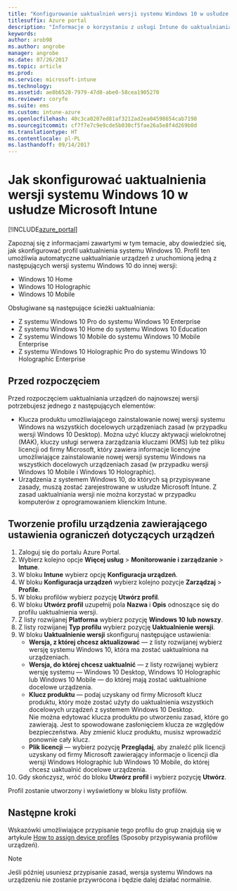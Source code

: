 ```yaml
---
title: "Konfigurowanie uaktualnień wersji systemu Windows 10 w usłudze Intune"
titlesuffix: Azure portal
description: "Informacje o korzystaniu z usługi Intune do uaktualniania zarządzanych urządzeń z systemem Windows 10 do innych wersji."
keywords: 
author: arob98
ms.author: angrobe
manager: angrobe
ms.date: 07/26/2017
ms.topic: article
ms.prod: 
ms.service: microsoft-intune
ms.technology: 
ms.assetid: ae8b6528-7979-47d8-abe0-58cea1905270
ms.reviewer: coryfe
ms.suite: ems
ms.custom: intune-azure
ms.openlocfilehash: 40c3ca0207ed81af3212ad2ea04598654cab7198
ms.sourcegitcommit: cf7f7e7c9e9cde5b030cf5fae26a5e8f4d269b0d
ms.translationtype: HT
ms.contentlocale: pl-PL
ms.lasthandoff: 09/14/2017
---
```

# <a name="how-to-configure-windows-10-edition-upgrades-in-microsoft-intune"></a>Jak skonfigurować uaktualnienia wersji systemu Windows 10 w usłudze Microsoft Intune

[!INCLUDE[azure_portal](./includes/azure_portal.md)]

Zapoznaj się z informacjami zawartymi w tym temacie, aby dowiedzieć się, jak skonfigurować profil uaktualnienia systemu Windows 10. Profil ten umożliwia automatyczne uaktualnianie urządzeń z uruchomioną jedną z następujących wersji systemu Windows 10 do innej wersji:

- Windows 10 Home
- Windows 10 Holographic
- Windows 10 Mobile


Obsługiwane są następujące ścieżki uaktualniania:

- Z systemu Windows 10 Pro do systemu Windows 10 Enterprise
- Z systemu Windows 10 Home do systemu Windows 10 Education
- Z systemu Windows 10 Mobile do systemu Windows 10 Mobile Enterprise
- Z systemu Windows 10 Holographic Pro do systemu Windows 10 Holographic Enterprise


## <a name="before-you-start"></a>Przed rozpoczęciem
Przed rozpoczęciem uaktualniania urządzeń do najnowszej wersji potrzebujesz jednego z następujących elementów:

- Klucza produktu umożliwiającego zainstalowanie nowej wersji systemu Windows na wszystkich docelowych urządzeniach zasad (w przypadku wersji Windows 10 Desktop). Można użyć kluczy aktywacji wielokrotnej (MAK), kluczy usługi serwera zarządzania kluczami (KMS) lub też pliku licencji od firmy Microsoft, który zawiera informacje licencyjne umożliwiające zainstalowanie nowej wersji systemu Windows na wszystkich docelowych urządzeniach zasad (w przypadku wersji Windows 10 Mobile i Windows 10 Holographic).
- Urządzenia z systemem Windows 10, do których są przypisywane zasady, muszą zostać zarejestrowane w usłudze Microsoft Intune. Z zasad uaktualniania wersji nie można korzystać w przypadku komputerów z oprogramowaniem klienckim Intune.

## <a name="create-a-device-profile-containing-device-restriction-settings"></a>Tworzenie profilu urządzenia zawierającego ustawienia ograniczeń dotyczących urządzeń

1. Zaloguj się do portalu Azure Portal.
2. Wybierz kolejno opcje **Więcej usług** > **Monitorowanie i zarządzanie** > **Intune**.
3. W bloku **Intune** wybierz opcję **Konfiguracja urządzeń**.
2. W bloku **Konfiguracja urządzeń** wybierz kolejno pozycje **Zarządzaj** > **Profile**.
3. W bloku profilów wybierz pozycję **Utwórz profil**.
4. W bloku **Utwórz profil** uzupełnij pola **Nazwa** i **Opis** odnoszące się do profilu uaktualnienia wersji.
5. Z listy rozwijanej **Platforma** wybierz pozycję **Windows 10 lub nowszy**.
6. Z listy rozwijanej **Typ profilu** wybierz pozycję **Uaktualnienie wersji**.
7. W bloku **Uaktualnienie wersji** skonfiguruj następujące ustawienia:
    - **Wersja, z której chcesz aktualizować** — z listy rozwijanej wybierz wersję systemu Windows 10, która ma zostać uaktualniona na urządzeniach.
    - **Wersja, do której chcesz uaktualnić** — z listy rozwijanej wybierz wersję systemu — Windows 10 Desktop, Windows 10 Holographic lub Windows 10 Mobile — do której mają zostać uaktualnione docelowe urządzenia.
    - **Klucz produktu** — podaj uzyskany od firmy Microsoft klucz produktu, który może zostać użyty do uaktualnienia wszystkich docelowych urządzeń z systemem Windows 10 Desktop.<br>Nie można edytować klucza produktu po utworzeniu zasad, które go zawierają. Jest to spowodowane zasłonięciem klucza ze względów bezpieczeństwa. Aby zmienić klucz produktu, musisz wprowadzić ponownie cały klucz.
    - **Plik licencji** — wybierz pozycję **Przeglądaj**, aby znaleźć plik licencji uzyskany od firmy Microsoft zawierający informacje o licencji dla wersji Windows Holographic lub Windows 10 Mobile, do której chcesz uaktualnić docelowe urządzenia.
8. Gdy skończysz, wróć do bloku **Utwórz profil** i wybierz pozycję **Utwórz**.

Profil zostanie utworzony i wyświetlony w bloku listy profilów.

## <a name="next-steps"></a>Następne kroki

Wskazówki umożliwiające przypisanie tego profilu do grup znajdują się w artykule [How to assign device profiles](device-profile-assign.md) (Sposoby przypisywania profilów urządzeń).

>[!NOTE]
>Jeśli później usuniesz przypisanie zasad, wersja systemu Windows na urządzeniu nie zostanie przywrócona i będzie dalej działać normalnie.


